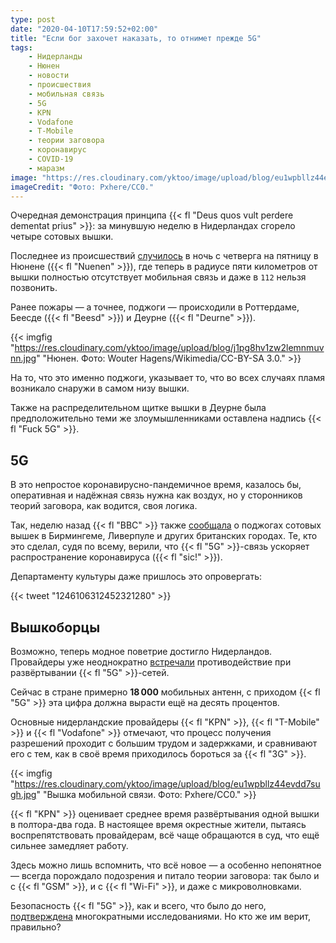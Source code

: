 ```yaml
---
type: post
date: "2020-04-10T17:59:52+02:00"
title: "Если бог захочет наказать, то отнимет прежде 5G"
tags:
    - Нидерланды
    - Нюнен
    - новости
    - происшествия
    - мобильная связь
    - 5G
    - KPN
    - Vodafone
    - T-Mobile
    - теории заговора
    - коронавирус
    - COVID-19
    - маразм
image: "https://res.cloudinary.com/yktoo/image/upload/blog/eu1wpbllz44evdd7sugh.jpg"
imageCredit: "Фото: Pxhere/CC0."
---
```


Очередная демонстрация принципа {{< fl "Deus quos vult perdere dementat prius" >}}: за минувшую неделю в Нидерландах сгорело четыре сотовых вышки.

Последнее из происшествий [случилось](https://www.nu.nl/tech/6044080/brand-bij-vier-zendmasten-zorgen-om-bereikbaarheid-112.html) в ночь с четверга на пятницу в Нюнене ({{< fl "Nuenen" >}}), где теперь в радиусе пяти километров от вышки полностью отсутствует мобильная связь и даже в `112` нельзя позвонить.

<!--more-->

Ранее пожары — а точнее, поджоги — происходили в Роттердаме, Беесде ({{< fl "Beesd" >}}) и Деурне ({{< fl "Deurne" >}}).

{{< imgfig "https://res.cloudinary.com/yktoo/image/upload/blog/j1pg8hv1zw2lemnmuvnn.jpg" "Нюнен. Фото: Wouter Hagens/Wikimedia/CC-BY-SA 3.0." >}}

На то, что это именно поджоги, указывает то, что во всех случаях пламя возникало снаружи в самом низу вышки.

Также на распределительном щитке вышки в Деурне была предположительно теми же злоумышленниками оставлена надпись {{< fl "Fuck 5G" >}}.

## 5G

В это непростое коронавирусно-пандемичное время, казалось бы, оперативная и надёжная связь нужна как воздух, но у сторонников теорий заговора, как водится, своя логика.

Так, неделю назад {{< fl "BBC" >}} также [сообщала](https://www.bbc.com/news/uk-england-52164358) о поджогах сотовых вышек в Бирмингеме, Ливерпуле и других британских городах. Те, кто это сделал, судя по всему, верили, что {{< fl "5G" >}}-связь ускоряет распространение коронавируса ({{< fl "sic!" >}}).

Департаменту культуры даже пришлось это опровергать:

{{< tweet "1246106312452321280" >}}

## Вышкоборцы

Возможно, теперь модное поветрие достигло Нидерландов. Провайдеры уже неоднократно [встречали](https://www.ad.nl/tech/providers-slaan-alarm-burgers-in-het-geweer-tegen-5g-masten~a1bade5a/) противодействие при развёртывании {{< fl "5G" >}}-сетей.

Сейчас в стране примерно **18 000** мобильных антенн, с приходом {{< fl "5G" >}} эта цифра должна вырасти ещё на десять процентов.

Основные нидерландские провайдеры {{< fl "KPN" >}}, {{< fl "T-Mobile" >}} и {{< fl "Vodafone" >}} отмечают, что процесс получения разрешений проходит с большим трудом и задержками, и сравнивают его с тем, как в своё время приходилось бороться за {{< fl "3G" >}}.

{{< imgfig "https://res.cloudinary.com/yktoo/image/upload/blog/eu1wpbllz44evdd7sugh.jpg" "Вышка мобильной связи. Фото: Pxhere/CC0." >}}

{{< fl "KPN" >}} оценивает среднее время развёртывания одной вышки в полтора-два года. В настоящее время окрестные жители, пытаясь воспрепятствовать провайдерам, всё чаще обращаются в суд, что ещё сильнее замедляет работу.

Здесь можно лишь вспомнить, что всё новое — а особенно непонятное — всегда порождало подозрения и питало теории заговора: так было и с {{< fl "GSM" >}}, и с {{< fl "Wi-Fi" >}}, и даже с микроволновками.

Безопасность {{< fl "5G" >}}, как и всего, что было до него, [подтверждена](https://www.theguardian.com/technology/2020/mar/12/5g-safe-radiation-watchdog-health) многократными исследованиями. Но кто же им верит, правильно?
